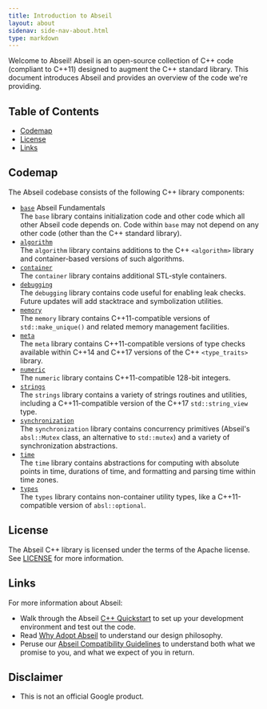 ```yaml
---
title: Introduction to Abseil
layout: about
sidenav: side-nav-about.html
type: markdown
---
```


Welcome to Abseil! Abseil is an open-source collection of C++ code (compliant to
C++11) designed to augment the C++ standard library. This document introduces
Abseil and provides an overview of the code we're providing.

## Table of Contents

- [Codemap](#codemap)
- [License](#license)
- [Links](#links)

## Codemap

The Abseil codebase consists of the following C++ library components:

* [`base`](https://github.com/abseil/abseil-cpp/tree/master/absl/base) Abseil
  Fundamentals<br /> The `base` library contains initialization code and other
  code which all other Abseil code depends on. Code within `base` may not depend
  on any other code (other than the C++ standard library).
* [`algorithm`](https://github.com/abseil/abseil-cpp/tree/master/absl/algorithm)
  <br /> The `algorithm` library contains additions to the C++ `<algorithm>`
  library and container-based versions of such algorithms.
* [`container`](https://github.com/abseil/abseil-cpp/tree/master/absl/container)
  <br /> The `container` library contains additional STL-style containers.
* [`debugging`](https://github.com/abseil/abseil-cpp/tree/master/absl/debugging)
  <br /> The `debugging` library contains code useful for enabling leak
  checks. Future updates will add stacktrace and symbolization utilities.
* [`memory`](https://github.com/abseil/abseil-cpp/tree/master/absl/memory)
  <br /> The `memory` library contains C++11-compatible versions of
  `std::make_unique()` and related memory management facilities.
* [`meta`](https://github.com/abseil/abseil-cpp/tree/master/absl/meta)
  <br /> The `meta` library contains C++11-compatible versions of type checks
  available within C++14 and C++17 versions of the C++ `<type_traits>` library.
* [`numeric`](https://github.com/abseil/abseil-cpp/tree/master/absl/numeric)
  <br /> The `numeric` library contains C++11-compatible 128-bit integers.
* [`strings`](https://github.com/abseil/abseil-cpp/tree/master/absl/strings)
  <br /> The `strings` library contains a variety of strings routines and
  utilities, including a C++11-compatible version of the C++17
  `std::string_view` type.
* [`synchronization`](https://github.com/abseil/abseil-cpp/tree/master/absl/synchronization)
  <br /> The `synchronization` library contains concurrency primitives (Abseil's
  `absl::Mutex` class, an alternative to `std::mutex`) and a variety of
  synchronization abstractions.
* [`time`](https://github.com/abseil/abseil-cpp/tree/master/absl/time)
  <br /> The `time` library contains abstractions for computing with absolute
  points in time, durations of time, and formatting and parsing time within
  time zones.
* [`types`](https://github.com/abseil/abseil-cpp/tree/master/absl/types)
  <br /> The `types` library contains non-container utility types, like a
  C++11-compatible version of `absl::optional`.

## License

The Abseil C++ library is licensed under the terms of the Apache
license. See [LICENSE](https://github.com/abseil/abseil-cpp/blob/master/LICENSE)
for more information.

## Links

For more information about Abseil:

* Walk through the Abseil [C++ Quickstart](/docs/cpp/quickstart) to set up your
  development environment and test out the code.
* Read [Why Adopt Abseil](/about/philosophy) to understand our design
  philosophy.
* Peruse our [Abseil Compatibility Guidelines](/about/compatibility) to
  understand both what we promise to you, and what we expect of you in return.

## Disclaimer

*   This is not an official Google product.
